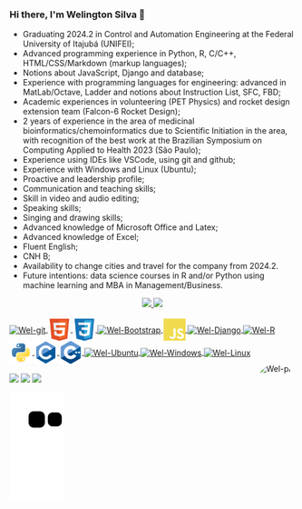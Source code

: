 ### Hi there, I'm Welington Silva 👋

- Graduating 2024.2 in Control and Automation Engineering at the Federal University of Itajubá (UNIFEI);
- Advanced programming experience in Python, R, C/C++, HTML/CSS/Markdown (markup languages);
- Notions about JavaScript, Django and database;
- Experience with programming languages ​​for engineering: advanced in MatLab/Octave, Ladder and notions about Instruction List, SFC, FBD;
- Academic experiences in volunteering (PET Physics) and rocket design extension team (Falcon-6 Rocket Design);
- 2 years of experience in the area of ​​medicinal bioinformatics/chemoinformatics due to Scientific Initiation in the area, with recognition of the best work at the Brazilian Symposium on Computing Applied to Health 2023 (São Paulo);
- Experience using IDEs like VSCode, using git and github;
- Experience with Windows and Linux (Ubuntu);
- Proactive and leadership profile;
- Communication and teaching skills;
- Skill in video and audio editing;
- Speaking skills;
- Singing and drawing skills;
- Advanced knowledge of Microsoft Office and Latex;
- Advanced knowledge of Excel;
- Fluent English;
- CNH B;
- Availability to change cities and travel for the company from 2024.2.
- Future intentions: data science courses in R and/or Python using machine learning and MBA in Management/Business.

<div align="center">
  <a href="https://github.com/WelingtonSilvaDev">
  <img height="180em" src="https://github-readme-stats.vercel.app/api?username=WelingtonSilvaDev&show_icons=true&theme=highcontrast&include_all_commits=true&count_private=true"/>
  <img height="180em" src="https://github-readme-stats.vercel.app/api/top-langs/?username=WelingtonSilvaDev&layout=compact&langs_count=7&theme=highcontrast"/>
</div>
 <link rel="stylesheet" href="https://cdn.jsdelivr.net/gh/devicons/devicon@v2.15.1/devicon.min.css">
          
<div style="display: inline_block"><br>
  
  <img align="center" alt="Wel-git" height="40" width="40" src="https://cdn.jsdelivr.net/gh/devicons/devicon/icons/git/git-original.svg" />

  <img align="center" alt="Wel-HTML" height="40" width="40" src="https://raw.githubusercontent.com/devicons/devicon/master/icons/html5/html5-original.svg">
  
  <img align="center" alt="Wel-CSS" height="40" width="40" src="https://raw.githubusercontent.com/devicons/devicon/master/icons/css3/css3-original.svg">
  
  <img align="center" alt="Wel-Bootstrap" height="40" width="40" src="https://cdn.jsdelivr.net/gh/devicons/devicon/icons/bootstrap/bootstrap-original-wordmark.svg"> 
  
  <img align="center" alt="Wel-Js" height="40" width="40" src="https://raw.githubusercontent.com/devicons/devicon/master/icons/javascript/javascript-plain.svg">
           
  <img align="center" alt="Wel-Django" height="40" width="40" src="https://cdn.jsdelivr.net/gh/devicons/devicon/icons/django/django-plain.svg">
   
  <img align="center" alt="Wel-R" height="40" width="40" src="https://cdn.jsdelivr.net/gh/devicons/devicon/icons/r/r-original.svg">

          
  <img align="center" alt="Wel-Python" height="40" width="40" src="https://raw.githubusercontent.com/devicons/devicon/master/icons/python/python-original.svg">
  
   <img align="center" alt="Wel-C" height="40" width="40" src="https://raw.githubusercontent.com/devicons/devicon/master/icons/c/c-original.svg">
  
   <img align="center" alt="Wel-C++" height="40" width="40" src="https://raw.githubusercontent.com/devicons/devicon/master/icons/cplusplus/cplusplus-original.svg"> 
   <img align="center" alt="Wel-Ubuntu" height="40" width="40" src="https://cdn.jsdelivr.net/gh/devicons/devicon/icons/ubuntu/ubuntu-plain-wordmark.svg"> 
   <img align="center" alt="Wel-Windows" height="40" width="40" src="https://cdn.discordapp.com/attachments/414948852412710912/1027736531726762014/win.png"> 
   <img align="center" alt="Wel-Linux" height="40" width="40" src="https://cdn.jsdelivr.net/gh/devicons/devicon/icons/linux/linux-original.svg"> 
       

          
          

</div>
  <div>
  <img align="right" alt="Wel-pic" height="300" style="border-radius:80px;" src="https://media.discordapp.net/attachments/855992963788046349/1025781435866546246/Screenshot_from_2022-10-01_11-40-24.png?width=421&height=468">
  </div>
</div>

 <br>

<div>
  <a href="https://www.youtube.com/c/WelingtonSilvaMusica" target="_blank"><img src="https://img.shields.io/badge/YouTube-FF0000?style=for-the-badge&logo=youtube&logoColor=white" target="_blank"></a>
  <a href = "mailto:welington.kaaminsk2002@unifei.edu.br"><img src="https://img.shields.io/badge/-Gmail-%23333?style=for-the-badge&logo=gmail&logoColor=white" target="_blank"></a>
  <a href="https://www.linkedin.com/in/welington-gonçalves-silva/" target="_blank"><img src="https://img.shields.io/badge/-LinkedIn-%230077B5?style=for-the-badge&logo=linkedin&logoColor=white" target="_blank"></a> 
  
  ![Snake animation](https://github.com/WelingtonSilvaDev/WelingtonSilvaDev/blob/output/github-contribution-grid-snake.svg)
 
</div> 
